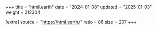 +++
title = "html.earth"
date = "2024-01-08"
updated = "2025-01-03"
weight = 212304

[extra]
source = "https://html.earth/"
ratio = 86
size = 207
+++
